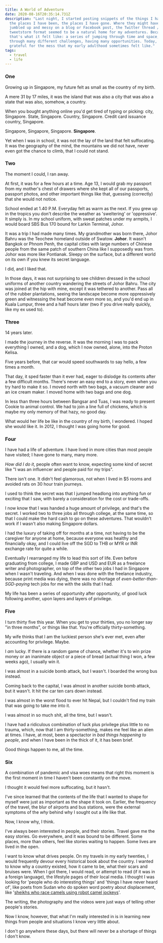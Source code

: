 ```yaml
---
title: A World of Adventure
date: 2020-08-16T20:35:14.731Z
description: "Last night, I started posting snippets of the things I have done,
  the places I have been, the places I have gone. Where they might have felt
  jumbled up and messy on a blog or Facebook post, the Twitter thread /
  tweetstorm format seemed to be a natural home for my adventures. Because
  that's what it felt like: a series of jumping through time and space, zooming
  through many different challenges, having many opportunities. Today, I am
  grateful for the mess that my early adulthood sometimes felt like."
tags:
  - travel
  - life
---
```

### One

Growing up in Singapore, my future felt as small as the country of my birth.

A mere 31 by 17 miles, it was the island that was also a city that was also a state that was also, somehow, a country.

When you bought anything online you'd get tired of typing or picking: city, Singapore. State, Singapore. Country, Singapore. Credit card issuance country, Singapore.

Singapore, Singapore, Singapore. **Singapore**.

Yet when I was in school, it was not the lay of the land that felt suffocating. It was the geography of the mind, the mountains we did not have, never even got the chance to climb, that I could not stand.

### Two

The moment I could, I ran away.

At first, it was for a few hours at a time. Age 13, I would grab my passport from my mother's chest of drawers where she kept all of our passports, passport photos, and other important things like that, guessing (correctly) that she would not notice.

School ended at 1.40 P.M. Everyday felt as warm as the next. If you grew up in the tropics you don't describe the weather as 'sweltering' or 'oppressive'. It simply is. In my school uniform, with sweat patches under my armpits, I would board SBS Bus 170 bound for Larkin Terminal, Johor.

It was a trip I had made many times. My grandmother was born there, Johor Bahru was the Teochew homeland outside of Swatow. **Johor**. It wasn't Bangkok or Phnom Penh, the capital cities with large numbers of Chinese people from the same patch of southern China like I supposedly was from. Johor was more like Pontianak. Sleepy on the surface, but a different world on its own if you knew its secret language.

I did, and I liked that.

In those days, it was not surprising to see children dressed in the school uniforms of another country wandering the streets of Johor Bahru. The city was joined at the hip with mine, except it was tethered to another. Pass all of the rubber plantations, seeing the landscape become more oppressively green and witnessing the heat become even more so, and you'd end up in Kuala Lumpur, three and a half hours later (two if you drive really quickly, like my ex used to).

### Three

14 years later.

I made the journey in the reverse. It was the morning I was to pack everything I owned, and a dog, which I now owned, alone, into the Proton Kelisa.

Five years before, that car would speed southwards to say hello, a few times a month.

That day, it sped faster than it ever had, eager to dislodge its contents after a few difficult months. There's never an easy end to a story, even when you try hard to make it so. I moved north with two bags, a vacuum cleaner and an ice cream maker. I moved home with two bags and one dog.

In less than three hours between Bangsar and Tuas, I was ready to present Cookie to animal control. We had to join a line full of chickens, which is maybe my only memory of that hazy, no good day.

What would her life be like in the country of my birth, I wondered. I hoped she would like it. In 2012, I thought I was going home for good.

### Four

I have had a life of adventure. I have lived in more cities than most people have visited; I have gone to many, many more. 

*How did I do it*, people often want to know, expecting some kind of secret like "I was an influencer and people paid for my trips".

There isn't one. It didn't feel glamorous, not when I lived in $5 rooms and avoided rats on 30 hour train journeys. 

I used to think the secret was that I jumped headlong into anything fun or exciting that I saw, with barely a consideration for the cost or trade-offs.

I now know that I was handed a huge amount of privilege, and that's the secret. I worked two to three jobs all through college, at the same time, so that I could make the hard cash to go on these adventures. That wouldn't work if I wasn't also making Singapore dollars.

I had the luxury of taking off for months at a time, not having to be the caregiver for anyone at home, because everyone was healthy and financially okay, and I could live off the SGD to THB or MYR or INR exchange rate for quite a while. 

Eventually I rearranged my life to lead this sort of life. Even before graduating from college, I made GBP and USD and EUR as a freelance writer and photographer, on top of the other two jobs I had in Singapore when I wasn't traveling.  And when I was done with the freelance industry, because print media was dying, there was no shortage of *even-better-than-SGD-paying* tech jobs for me with the skills that I had. 

My life has been a series of opportunity after opportunity, of good luck following another, upon layers and layers of privilege.

### Five

I turn thirty five this year. When you get to your thirties, you no longer say "in three months", or things like that. You're officially thirty-something. 

My wife thinks that I am the luckiest person she's ever met, even after accounting for privilege. Maybe.

I *am* lucky. If there is a random game of chance, whether it's to win prize money or an inanimate object or a piece of bread (actual thing I won, a few weeks ago), I usually win it. 

I was almost in a suicide bomb attack, but I wasn't. I boarded the wrong bus instead.

Coming back to the capital, I was almost in another suicide bomb attack, but it wasn't. It hit the car ten cars down instead.

I was almost in the worst flood to ever hit Nepal, but I couldn't find my train that was going to take me into it.

I was almost in so much shit, all the time, but I wasn't. 

I have had a ridiculous combination of luck plus privilege plus little to no trauma, which, now that I am thirty-something, makes me feel like an alien at times. I have, at most, been a spectactor in *bad things happening to people*, and when I have been in the thick of it, it has been brief. 

Good things happen to me, all the time. 

### Six

A combination of pandemic and visa woes means that right this moment is the first moment in time I haven't been constantly on the move. 

I thought it would feel more suffocating, but it hasn't. 

I've since learned that the contents of the life that I wanted to shape for myself were just as important as the shape it took on. Earlier, the frequency of the travel, the blur of airports and bus stations, were the external symptoms of the *why* behind why I sought out a life like that.

Now, I know why, I think.

I've always been interested in people, and their stories. Travel gave me the easy stories. Go everywhere, and it was bound to be different. Some places, more than others, feel like stories waiting to happen. Some lives are lived in the open. 

I want to know what drives people. On my travels in my early twenties, I would frequently devour every historical book about the country. I wanted to know why a country existed, how it came to be, what their scars and bruises were. When I got there, I would read, or attempt to read (if it was in a foreign language), the lifestyle pages of their local media. I thought I was looking for 'people who do interesting things' and 'things I have never heard of', like poets from Sudan who do spoken word poetry about displacement, like '[sheikhs who race camels using robot camel jockeys](https://www.youtube.com/watch?v=36ELysqGVEM)'.

The writing, the photography and the videos were just ways of telling other people's stories. 

Now I know, however, that what I'm really interested in is in learning new things from people and situations I know very little about.

I don't go anywhere these days, but there will never be a shortage of things I don't know.

